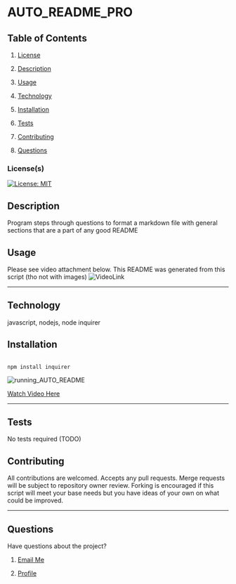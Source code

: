 
# AUTO_README_PRO

## Table of Contents

1. [License](#License\(s\))

2. [Description](#Description)

3. [Usage](#Usage)

4. [Technology](#Technology)

5. [Installation](#Installation)

6. [Tests](#Tests)

7. [Contributing](#Contributing)

8. [Questions](#Questions)

### License(s)

[![License: MIT](https://img.shields.io/badge/License-MIT-yellow.svg)](https://opensource.org/licenses/MIT)

## Description

Program steps through questions to format a markdown file with general sections that are a part of any good README

## Usage

Please see video attachment below. This README was generated from this script (tho not with images)
![VideoLink](https://drive.google.com/file/d/1CYVM37hvahP5L2GyCdIRT4TGArlQqCcm/preview)
_ _ _ _

## Technology

javascript, nodejs, node inquirer

## Installation

```

npm install inquirer

```
![running_AUTO_README](https://user-images.githubusercontent.com/83618122/130685192-9dcb55f9-94d7-41e2-b767-67ffa6361d0f.gif)

[Watch Video Here](https://drive.google.com/file/d/1CYVM37hvahP5L2GyCdIRT4TGArlQqCcm/preview)


_ _ _ _

## Tests

No tests required (TODO)

## Contributing

All contributions are welcomed. Accepts any pull requests. Merge requests will be subject to repository owner review. Forking is encouraged if this script will meet your base needs but you have ideas of your own on what could be improved.

_ _ _ _

## Questions

Have questions about the project?

1. [Email Me](adam.niggebrugge@gmail.com)

2. [Profile](https://github.com/adam-niggebrugge)


